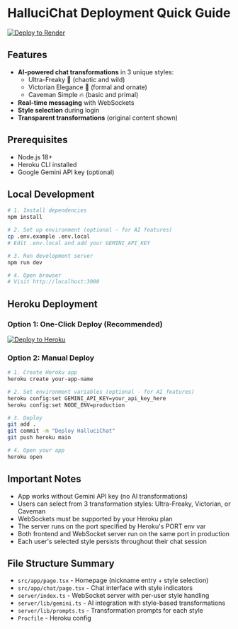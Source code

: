 # HalluciChat Deployment Quick Guide

[![Deploy to Render](https://render.com/images/deploy-to-render-button.svg)](https://render.com/deploy?repo=https://github.com/marcinciarka/hallucichat)

## Features

- **AI-powered chat transformations** in 3 unique styles:
  - Ultra-Freaky 👅 (chaotic and wild)
  - Victorian Elegance 🎩 (formal and ornate)
  - Caveman Simple 🔥 (basic and primal)
- **Real-time messaging** with WebSockets
- **Style selection** during login
- **Transparent transformations** (original content shown)

## Prerequisites

- Node.js 18+
- Heroku CLI installed
- Google Gemini API key (optional)

## Local Development

```bash
# 1. Install dependencies
npm install

# 2. Set up environment (optional - for AI features)
cp .env.example .env.local
# Edit .env.local and add your GEMINI_API_KEY

# 3. Run development server
npm run dev

# 4. Open browser
# Visit http://localhost:3000
```

## Heroku Deployment

### Option 1: One-Click Deploy (Recommended)

[![Deploy to Heroku](https://www.herokucdn.com/deploy/button.svg)](https://heroku.com/deploy)

### Option 2: Manual Deploy

```bash
# 1. Create Heroku app
heroku create your-app-name

# 2. Set environment variables (optional - for AI features)
heroku config:set GEMINI_API_KEY=your_api_key_here
heroku config:set NODE_ENV=production

# 3. Deploy
git add .
git commit -m "Deploy HalluciChat"
git push heroku main

# 4. Open your app
heroku open
```

## Important Notes

- App works without Gemini API key (no AI transformations)
- Users can select from 3 transformation styles: Ultra-Freaky, Victorian, or Caveman
- WebSockets must be supported by your Heroku plan
- The server runs on the port specified by Heroku's PORT env var
- Both frontend and WebSocket server run on the same port in production
- Each user's selected style persists throughout their chat session

## File Structure Summary

- `src/app/page.tsx` - Homepage (nickname entry + style selection)
- `src/app/chat/page.tsx` - Chat interface with style indicators
- `server/index.ts` - WebSocket server with per-user style handling
- `server/lib/gemini.ts` - AI integration with style-based transformations
- `server/lib/prompts.ts` - Transformation prompts for each style
- `Procfile` - Heroku config
